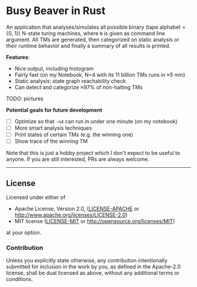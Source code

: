 Busy Beaver in Rust
===================

An application that analyses/simulates all possible binary (tape alphabet = {0, 1}) N-state turing machines, where `N` is given as command line argument.
All TMs are generated, then categorized on static analysis or their runtime behavior and finally a summary of all results is printed.

**Features**:
- Nice output, including histogram
- Fairly fast (on my Notebook, N=4 with its 11 billion TMs runs in ≈5 min)
- Static analysis: state graph reachability check
- Can detect and categorize ≈97% of non-halting TMs

TODO: pictures

**Potential goals for future development**
- [ ] Optimize so that `-n4` can run in under one minute (on my notebook)
- [ ] More smart analysis techniques
- [ ] Print states of certain TMs (e.g. the winning one)
- [ ] Show trace of the winning TM

Note that this is just a hobby project which I don't expect to be useful to anyone.
If you are still interested, PRs are always welcome.

---

## License

Licensed under either of

 * Apache License, Version 2.0, ([LICENSE-APACHE](LICENSE-APACHE) or http://www.apache.org/licenses/LICENSE-2.0)
 * MIT license ([LICENSE-MIT](LICENSE-MIT) or http://opensource.org/licenses/MIT)

at your option.

### Contribution

Unless you explicitly state otherwise, any contribution intentionally submitted
for inclusion in the work by you, as defined in the Apache-2.0 license, shall
be dual licensed as above, without any additional terms or conditions.
